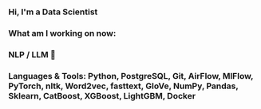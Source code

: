 ### Hi, I'm a Data Scientist

### What am I working on now:

### NLP / LLM 📝

### Languages & Tools: Python, PostgreSQL, Git, AirFlow, MlFlow, PyTorch, nltk, Word2vec, fasttext, GloVe, NumPy, Pandas, Sklearn, CatBoost, XGBoost, LightGBM, Docker
